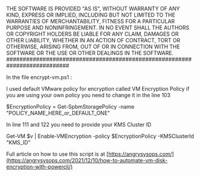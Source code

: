 
THE SOFTWARE IS PROVIDED "AS IS", WITHOUT WARRANTY OF ANY KIND, EXPRESS OR
IMPLIED, INCLUDING BUT NOT LIMITED TO THE WARRANTIES OF MERCHANTABILITY,
FITNESS FOR A PARTICULAR PURPOSE AND NONINFRINGEMENT. IN NO EVENT SHALL THE
AUTHORS OR COPYRIGHT HOLDERS BE LIABLE FOR ANY CLAIM, DAMAGES OR OTHER
LIABILITY, WHETHER IN AN ACTION OF CONTRACT, TORT OR OTHERWISE, ARISING FROM,
OUT OF OR IN CONNECTION WITH THE SOFTWARE OR THE USE OR OTHER DEALINGS IN THE
SOFTWARE.
###########################################################################

In the file encrypt-vm.ps1 :

I used default VMware policy for encryption called VM Encryption Policy if you are using your own policy you need to change it in the line 103

$EncryptionPolicy = Get-SpbmStoragePolicy -name "POLICY_NAME_HERE_or_DEFAULT_ONE" 

In line 111 and 122 you need to provide your KMS Cluster ID

Get-VM $v | Enable-VMEncryption -policy $EncryptionPolicy -KMSClusterId "KMS_ID"

Full article on how to use this script is at [https://angrysysops.com/](https://angrysysops.com/2021/12/10/how-to-automate-vm-disk-encryption-with-powercli/)
